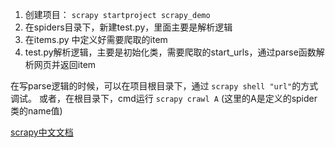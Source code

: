 1. 创建项目： `scrapy startproject scrapy_demo`
2. 在spiders目录下，新建test.py，里面主要是解析逻辑
3. 在items.py 中定义好需要爬取的item
4. test.py解析逻辑，主要是初始化类，需要爬取的start_urls，通过parse函数解析网页并返回item

在写parse逻辑的时候，可以在项目根目录下，通过 `scrapy shell "url"`的方式调试。
或者，在根目录下，cmd运行 `scrapy crawl A` (这里的A是定义的spider类的name值) 

[scrapy中文文档](https://scrapy-chs.readthedocs.io/zh_CN/latest/intro/tutorial.html)

   